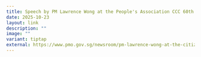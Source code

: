 ```yaml
---
title: Speech by PM Lawrence Wong at the People's Association CCC 60th Anniversary
date: 2025-10-23
layout: link
description: ""
image: ""
variant: tiptap
external: https://www.pmo.gov.sg/newsroom/pm-lawrence-wong-at-the-citizens-consultative-committee-60th-anniversary-celebrations-oct-2025/
---
```

